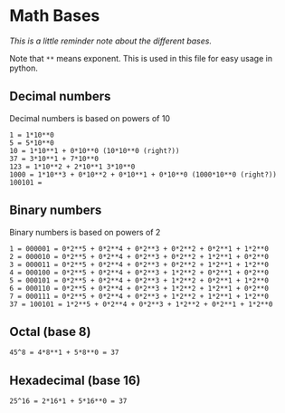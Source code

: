 # Math Bases

*This is a little reminder note about the different bases.*

Note that `**` means exponent. This is used in this file for easy usage in python.

## Decimal numbers

Decimal numbers is based on powers of 10

    1 = 1*10**0
    5 = 5*10**0
    10 = 1*10**1 + 0*10**0 (10*10**0 (right?))
    37 = 3*10**1 + 7*10**0
    123 = 1*10**2 + 2*10**1 3*10**0
    1000 = 1*10**3 + 0*10**2 + 0*10**1 + 0*10**0 (1000*10**0 (right?))
    100101 =

## Binary numbers

Binary numbers is based on powers of 2

    1 = 000001 = 0*2**5 + 0*2**4 + 0*2**3 + 0*2**2 + 0*2**1 + 1*2**0
    2 = 000010 = 0*2**5 + 0*2**4 + 0*2**3 + 0*2**2 + 1*2**1 + 0*2**0
    3 = 000011 = 0*2**5 + 0*2**4 + 0*2**3 + 0*2**2 + 1*2**1 + 1*2**0
    4 = 000100 = 0*2**5 + 0*2**4 + 0*2**3 + 1*2**2 + 0*2**1 + 0*2**0
    5 = 000101 = 0*2**5 + 0*2**4 + 0*2**3 + 1*2**2 + 0*2**1 + 1*2**0
    6 = 000110 = 0*2**5 + 0*2**4 + 0*2**3 + 1*2**2 + 1*2**1 + 0*2**0
    7 = 000111 = 0*2**5 + 0*2**4 + 0*2**3 + 1*2**2 + 1*2**1 + 1*2**0
    37 = 100101 = 1*2**5 + 0*2**4 + 0*2**3 + 1*2**2 + 0*2**1 + 1*2**0

## Octal (base 8)

    45^8 = 4*8**1 + 5*8**0 = 37

## Hexadecimal (base 16)

    25^16 = 2*16*1 + 5*16**0 = 37
